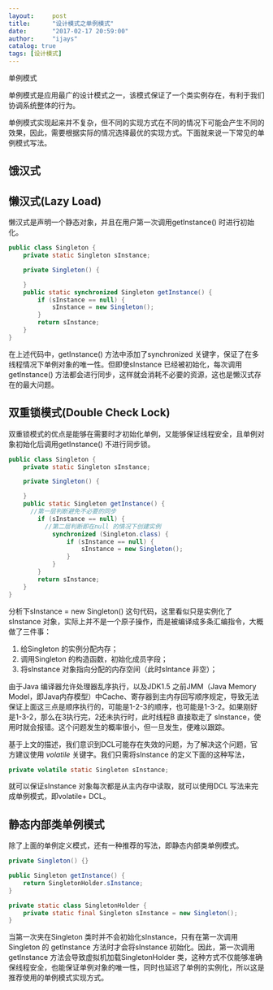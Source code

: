 ```yaml
---
layout:     post
title:      "设计模式之单例模式"
date:       "2017-02-17 20:59:00"
author:     "ijays"
catalog: true
tags: [设计模式]
---
```


单例模式

单例模式是应用最广的设计模式之一，该模式保证了一个类实例存在，有利于我们协调系统整体的行为。

单例模式实现起来并不复杂，但不同的实现方式在不同的情况下可能会产生不同的效果，因此，需要根据实际的情况选择最优的实现方式。下面就来说一下常见的单例模式写法。

## 饿汉式



## 懒汉式(Lazy Load)

懒汉式是声明一个静态对象，并且在用户第一次调用getInstance() 时进行初始化。

````java
public class Singleton {
	private static Singleton sInstance;

	private Singleton() {

	}
	public static synchronized Singleton getInstance() {
		if (sInstance == null) {
			sInstance = new Singleton();
		}
		return sInstance;
	}
}
````

在上述代码中，getInstance() 方法中添加了synchronized 关键字，保证了在多线程情况下单例对象的唯一性。但即使sInstance 已经被初始化，每次调用getInstance() 方法都会进行同步，这样就会消耗不必要的资源，这也是懒汉式存在的最大问题。

## 双重锁模式(Double Check Lock)

双重锁模式的优点是能够在需要时才初始化单例，又能够保证线程安全，且单例对象初始化后调用getInstance() 不进行同步锁。

```java
public class Singleton {
	private static Singleton sInstance;

	private Singleton() {

	}
	public static Singleton getInstance() {
      //第一层判断避免不必要的同步
		if (sInstance == null) {
          //第二层判断即在null 的情况下创建实例
			synchronized (Singleton.class) {
				if (sInstance == null) {
					sInstance = new Singleton();
				}
			}
		}
		return sInstance;
	}
}
```

分析下sInstance = new Singleton() 这句代码，这里看似只是实例化了sInstance 对象，实际上并不是一个原子操作，而是被编译成多条汇编指令，大概做了三件事：

1. 给Singleton 的实例分配内存；
2. 调用Singleton 的构造函数，初始化成员字段；
3. 将sInstance 对象指向分配的内存空间（此时sIntance 非空）；

由于Java 编译器允许处理器乱序执行，以及JDK1.5 之前JMM（Java Memory Model，即Java内存模型）中Cache、寄存器到主内存回写顺序规定，导致无法保证上面这三点是顺序执行的，可能是1-2-3的顺序，也可能是1-3-2。如果刚好是1-3-2，那么在3执行完，2还未执行时，此时线程B 直接取走了 sInstance，使用时就会报错。这个问题发生的概率很小，但一旦发生，便难以跟踪。

基于上文的描述，我们意识到DCL可能存在失效的问题，为了解决这个问题，官方建议使用 *volatile* 关键字。我们只需将sInstance 的定义下面的这种写法，

```Java
private volatile static Singleton sInstance;
```

就可以保证sInstance 对象每次都是从主内存中读取，就可以使用DCL 写法来完成单例模式，即volatile+ DCL。

## 静态内部类单例模式

除了上面的单例定义模式，还有一种推荐的写法，即静态内部类单例模式。

```java
private Singleton() {}

public Singleton getInstance() {
	return SingletonHolder.sInstance;
}

private static class SingletonHolder {
	private static final Singleton sInstance = new Singleton();
}
```

当第一次夹在Singleton 类时并不会初始化sInstance，只有在第一次调用Singleton 的 getInstance 方法时才会将sInstance 初始化。因此，第一次调用getInstance 方法会导致虚拟机加载SingletonHolder 类，这种方式不仅能够准确保线程安全，也能保证单例对象的唯一性，同时也延迟了单例的实例化，所以这是推荐使用的单例模式实现方式。



